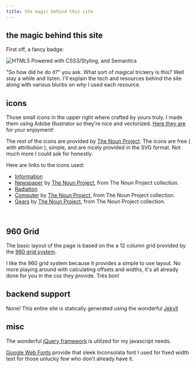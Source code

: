 ```yaml
---
title: the magic behind this site
---
```


## the magic behind this site

First off, a fancy badge:

![HTML5 Powered with CSS3/Styling, and Semantics](http://www.w3.org/html/logo/badge/html5-badge-h-css3-semantics.png)

"So how did he do it?" you ask. What sort of magical trickery is this? Well
stay a while and listen. I'll explain the tech and resources behind the
site along with various blurbs on *why* I used each resource.


## icons

Those small icons in the upper right where crafted by yours truly. I made
them using Adobe Illustrator so they're nice and vectorized. [Here they
are](/static/files/social_icons.zip) for your enjoyment!

The rest of the icons are provided by [The Noun Project](http://thenounproject.com).
The icons are free ( with attribution ), simple, and are nicely provided in
the SVG format. Not much more I could ask for honestly.

Here are links to the icons used:

- [Information](http://thenounproject.com/noun/information/)
- [Newspaper](http://thenounproject.com/noun/newspaper/) by
  [The Noun Project](http://thenounproject.com), from The Noun Project collection.
- [Radiation](http://thenounproject.com/noun/radiation/)
- [Computer](http://thenounproject.com/noun/laptop/#icon-No114) by
  [The Noun Project](http://thenounproject.com), from The Noun Project collection.
- [Gears](http://thenounproject.com/noun/gears/) by
  [The Noun Project](http://thenounproject.com),
  from The Noun Project collection.

<p>&nbsp;</p>

## 960 Grid

The basic layout of the page is based on the a 12 column grid provided by the
[960 grid system](http://960.gs).

I like the 960 grid system because it provides a simple to use layout. No more
playing around with calculating offsets and widths, it's all already done for you
in the css they provide. Trés bon!


## backend support

None! This entire site is statically generated using the wonderful
[Jekyll](https://github.com/mojombo/jekyll/wiki/usage)


## misc

The wonderful [jQuery framework](http://jquery.com) is utilized for my
javascript needs.

[Google Web Fonts](http://www.google.com/webfonts) provide that sleek
Inconsolata font I used for fixed width text for those unlucky few who
don't already have it.
